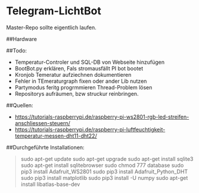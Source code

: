 # Telegram-LichtBot

Master-Repo sollte eigentlich laufen.

##Hardware


##Todo:
- Temperatur-Controler und SQL-DB von Webseite hinzufügen
- BootBot.py erklären, Fals stromausfällt PI bot bootet
- Kronjob Temeratur aufziechnen dokumentieren
- Fehler in TEmeraturgraph fixen oder ander Lib nutzen
- Partymodus feritg progrmmieren Thread-Problem lösen
- Repositorys aufräumen, bzw struckur reinbringen. 

##Quellen:
- https://tutorials-raspberrypi.de/raspberry-pi-ws2801-rgb-led-streifen-anschliessen-steuern/
- https://tutorials-raspberrypi.de/raspberry-pi-luftfeuchtigkeit-temperatur-messen-dht11-dht22/

##Durchgeführte Installationen:
> sudo apt-get update
> sudo apt-get upgrade
> sudo apt-get install sqlite3
> sudo apt-get install sqlitebrowser
> sudo chmod 777 database
> sudo pip3 install Adafruit_WS2801
> sudo pip3 install Adafruit_Python_DHT
> sudo pip3 install matplotlib
> sudo pip3 install -U numpy
> sudo apt-get install libatlas-base-dev
